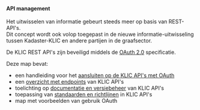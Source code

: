 ﻿#### API management

Het uitwisselen van informatie gebeurt steeds meer op basis van REST-API's.  \
Dit concept wordt ook volop toegepast in de nieuwe informatie-uitwisseling tussen Kadaster-KLIC en andere partijen in de graafsector.

De KLIC REST API's zijn beveiligd middels de [OAuth 2.0](https://oauth.net/2/) specificatie.

Deze map bevat:

* een handleiding voor het [aansluiten op de KLIC API's met OAuth](Authenticatie_via_oauth.md)
* een [overzicht met endpoints](Overzicht%20endpoints%20KLIC%20APIs.md) van KLIC API's
* toelichting op [documentatie en versiebeheer](API-documentatie%20en%20versiebeheer.md) van KLIC API's
* toepassing van [standaarden en richtlijnen](Standaardisering%20bij%20KLIC%20APIs.md) in KLIC API's
* map met voorbeelden van gebruik OAuth